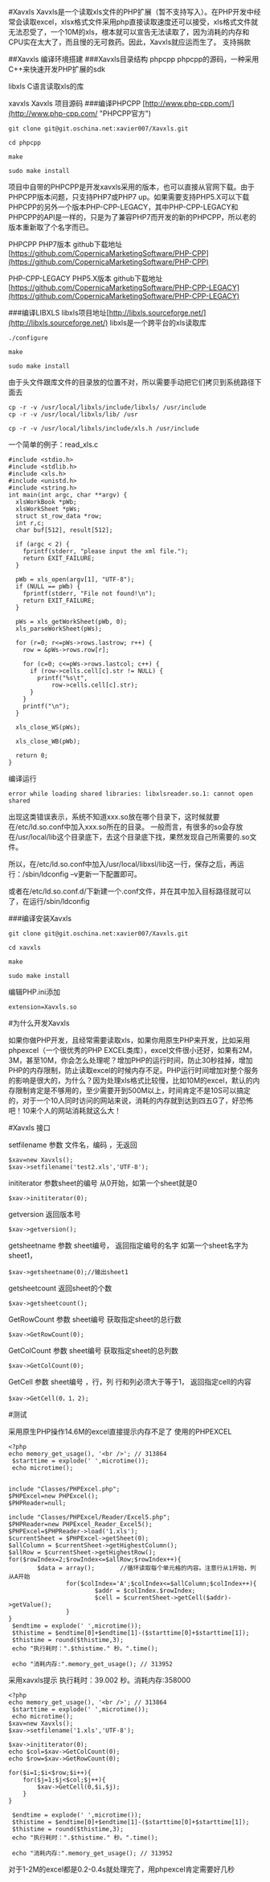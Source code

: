 #Xavxls
Xavxls是一个读取xls文件的PHP扩展（暂不支持写入）。在PHP开发中经常会读取excel，xlsx格式文件采用php直接读取速度还可以接受，xls格式文件就无法忍受了，一个10M的xls，根本就可以宣告无法读取了，因为消耗的内存和CPU实在太大了，而且慢的无可救药。因此，Xavxls就应运而生了。
支持捐款

##Xavxls 编译环境搭建
###Xavxls目录结构
phpcpp phpcpp的源码，一种采用C++来快速开发PHP扩展的sdk

libxls C语言读取xls的库

xavxls Xavxls 项目源码
###编译PHPCPP
[http://www.php-cpp.com/](http://www.php-cpp.com/ "PHPCPP官方")

```
git clone git@git.oschina.net:xavier007/Xavxls.git
```

```
cd phpcpp
```

```
make
```

```
sudo make install
```

项目中自带的PHPCPP是开发xavxls采用的版本，也可以直接从官网下载。由于PHPCPP版本问题，只支持PHP7或PHP7 up。如果需要支持PHP5.X可以下载PHPCPP的另外一个版本PHP-CPP-LEGACY，其中PHP-CPP-LEGACY和PHPCPP的API是一样的，只是为了兼容PHP7而开发的新的PHPCPP，所以老的版本重新取了个名字而已。

PHPCPP PHP7版本  github下载地址 [https://github.com/CopernicaMarketingSoftware/PHP-CPP](https://github.com/CopernicaMarketingSoftware/PHP-CPP)

PHP-CPP-LEGACY PHP5.X版本  github下载地址 [https://github.com/CopernicaMarketingSoftware/PHP-CPP-LEGACY](https://github.com/CopernicaMarketingSoftware/PHP-CPP-LEGACY)

###编译LIBXLS
libxls项目地址[http://libxls.sourceforge.net/](http://libxls.sourceforge.net/)
libxls是一个跨平台的xls读取库

```
./configure
```

```
make
```

```
sudo make install
```

由于头文件跟库文件的目录放的位置不对，所以需要手动把它们拷贝到系统路径下面去

```
cp -r -v /usr/local/libxls/include/libxls/ /usr/include
cp -r -v /usr/local/libxls/lib/ /usr

cp -r -v /usr/local/libxls/include/xls.h /usr/include
```

一个简单的例子：read_xls.c
```
#include <stdio.h>  
#include <stdlib.h>  
#include <xls.h>  
#include <unistd.h>  
#include <string.h>  
int main(int argc, char **argv) {  
  xlsWorkBook *pWb;  
  xlsWorkSheet *pWs;  
  struct st_row_data *row;  
  int r,c;  
  char buf[512], result[512];  
  
  if (argc < 2) {  
    fprintf(stderr, "please input the xml file.");  
    return EXIT_FAILURE;  
  }  
  
  pWb = xls_open(argv[1], "UTF-8");  
  if (NULL == pWb) {  
    fprintf(stderr, "File not found!\n");  
    return EXIT_FAILURE;  
  }  
  
  pWs = xls_getWorkSheet(pWb, 0);   
  xls_parseWorkSheet(pWs);  
  
  for (r=0; r<=pWs->rows.lastrow; r++) {  
    row = &pWs->rows.row[r];  
  
    for (c=0; c<=pWs->rows.lastcol; c++) {  
      if (row->cells.cell[c].str != NULL) {  
        printf("%s\t",  
            row->cells.cell[c].str);  
      }     
    }     
    printf("\n");  
  }  
  
  xls_close_WS(pWs);  
  
  xls_close_WB(pWb);  
  
  return 0;  
}  
```

编译运行

```
error while loading shared libraries: libxlsreader.so.1: cannot open shared  

```



出现这类错误表示，系统不知道xxx.so放在哪个目录下，这时候就要在/etc/ld.so.conf中加入xxx.so所在的目录。
一般而言，有很多的so会存放在/usr/local/lib这个目录底下，去这个目录底下找，果然发现自己所需要的.so文件。

所以，在/etc/ld.so.conf中加入/usr/local/libxsl/lib这一行，保存之后，再运行：/sbin/ldconfig –v更新一下配置即可。

或者在/etc/ld.so.conf.d/下新建一个.conf文件，并在其中加入目标路径就可以了，在运行/sbin/ldconfig

###编译安装Xavxls


```
git clone git@git.oschina.net:xavier007/Xavxls.git
```

```
cd xavxls
```

```
make
```

```
sudo make install
```

编辑PHP.ini添加

```
extension=Xavxls.so
```




#为什么开发Xavxls

如果你做PHP开发，且经常需要读取xls，如果你用原生PHP来开发，比如采用phpexcel（一个很优秀的PHP EXCEL类库），excel文件很小还好，如果有2M，3M，甚至10M，你会怎么处理呢？增加PHP的运行时间，防止30秒挂掉，增加PHP的内存限制，防止读取excel的时候内存不足。PHP运行时间增加对整个服务的影响是很大的，为什么？因为处理xls格式比较慢，比如10M的excel，默认的内存限制肯定是不够用的，至少需要开到500M以上，时间肯定不是10S可以搞定的，对于一个10人同时访问的网站来说，消耗的内存就到达到四五G了，好恐怖吧！10来个人的网站消耗就这么大！

#Xavxls 接口

setfilename 参数 文件名，编码 ，无返回

```
$xav=new Xavxls();
$xav->setfilename('test2.xls','UTF-8');
```

inititerator 参数sheet的编号 从0开始，如第一个sheet就是0 

```
$xav->inititerator(0);
```

getversion  返回版本号

```
$xav->getversion();
```


getsheetname 参数 sheet编号， 返回指定编号的名字 如第一个sheet名字为sheet1，

```
$xav->getsheetname(0);//输出sheet1
```



getsheetcount  返回sheet的个数

```
$xav->getsheetcount();
```

GetRowCount   参数 sheet编号  获取指定sheet的总行数

```
$xav->GetRowCount(0);
```

GetColCount 参数 sheet编号  获取指定sheet的总列数

```
$xav->GetColCount(0);
```

GetCell 参数 sheet编号 ，行，列  行和列必须大于等于1， 返回指定cell的内容


```
$xav->GetCell(0，1，2);
```

#测试

采用原生PHP操作14.6M的excel直接提示内存不足了  使用的PHPEXCEL

```
<?php
echo memory_get_usage(), '<br />'; // 313864 
 $starttime = explode(' ',microtime());
 echo microtime();


include "Classes/PHPExcel.php";
$PHPExcel=new PHPExcel();
$PHPReader=null;

include "Classes/PHPExcel/Reader/Excel5.php";
$PHPReader=new PHPExcel_Reader_Excel5();
$PHPExcel=$PHPReader->load('1.xls');
$currentSheet = $PHPExcel->getSheet(0);        
$allColumn = $currentSheet->getHighestColumn();        
$allRow = $currentSheet->getHighestRow();  
for($rowIndex=2;$rowIndex<=$allRow;$rowIndex++){ 
		$data = array();       //循环读取每个单元格的内容。注意行从1开始，列从A开始
		        for($colIndex='A';$colIndex<=$allColumn;$colIndex++){
                        $addr = $colIndex.$rowIndex;
		                $cell = $currentSheet->getCell($addr)->getValue();
                }
}
 $endtime = explode(' ',microtime());
 $thistime = $endtime[0]+$endtime[1]-($starttime[0]+$starttime[1]);
 $thistime = round($thistime,3);
 echo "执行耗时：".$thistime." 秒。".time();

 echo "消耗内存:".memory_get_usage(); // 313952 
```

采用xavxls提示 执行耗时：39.002 秒。消耗内存:358000

```
<?php
echo memory_get_usage(), '<br />'; // 313864 
 $starttime = explode(' ',microtime());
 echo microtime();
$xav=new Xavxls();
$xav->setfilename('1.xls','UTF-8');

$xav->inititerator(0);
echo $col=$xav->GetColCount(0);
echo $row=$xav->GetRowCount(0);

for($i=1;$i<$row;$i++){
    for($j=1;$j<$col;$j++){
        $xav->GetCell(0,$i,$j);
    }
}

 $endtime = explode(' ',microtime());
 $thistime = $endtime[0]+$endtime[1]-($starttime[0]+$starttime[1]);
 $thistime = round($thistime,3);
 echo "执行耗时：".$thistime." 秒。".time();

 echo "消耗内存:".memory_get_usage(); // 313952 

```

对于1-2M的excel都是0.2-0.4s就处理完了，用phpexcel肯定需要好几秒

